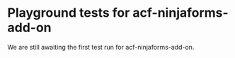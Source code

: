 # Playground tests for acf-ninjaforms-add-on
We are still awaiting the first test run for acf-ninjaforms-add-on.
